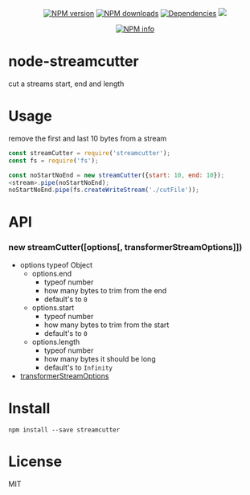 <div align="center">
  <p>
    <a href="https://www.npmjs.com/package/streamcutter"><img src="https://img.shields.io/npm/v/streamcutter.svg?maxAge=3600" alt="NPM version" /></a>
    <a href="https://www.npmjs.com/package/streamcutter"><img src="https://img.shields.io/npm/dt/streamcutter.svg?maxAge=3600" alt="NPM downloads" /></a>
    <a href="https://github.com/timeforaninja/node-streamcutter"><img src="https://david-dm.org/timeforaninja/node-streamcutter.svg" alt="Dependencies" /></a>
    <a href="https://greenkeeper.io/"><img src="https://badges.greenkeeper.io/TimeForANinja/node-streamcutter.svg" /></a>
  </p>
  <p>
    <a href="https://nodei.co/npm/streamcutter/"><img src="https://nodei.co/npm/streamcutter.png?downloads=true&stars=true" alt="NPM info" /></a>
  </p>
</div>

# node-streamcutter
cut a streams start, end and length

# Usage
remove the first and last 10 bytes from a stream
```js
const streamCutter = require('streamcutter');
const fs = require('fs');

const noStartNoEnd = new streamCutter({start: 10, end: 10});
<stream>.pipe(noStartNoEnd);
noStartNoEnd.pipe(fs.createWriteStream('./cutFile'));
```

# API
### new streamCutter([options[, transformerStreamOptions]])
* options typeof Object
  * options.end
    * typeof number
    * how many bytes to trim from the end
    * default's to `0`
  * options.start
    * typeof number
    * how many bytes to trim from the start
    * default's to `0`
  * options.length
    * typeof number
    * how many bytes it should be long
    * default's to `Infinity`
* [transformerStreamOptions](https://nodejs.org/api/stream.html#stream_new_stream_transform_options)

# Install
    npm install --save streamcutter

# License
MIT
